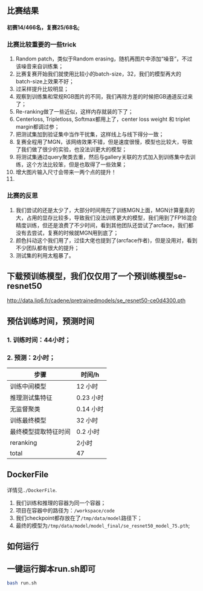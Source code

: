 ## 比赛结果
#### 初赛14/466名，复赛25/68名;

### 比赛比较重要的一些trick
1. Random patch，类似于Random erasing，随机再图片中添加“噪音”，不过该噪音来自训练集；
2. 比赛复赛开始我们就使用比较小的batch-size，32，我们的模型再大的batch-size上效果不好；
3. 过采样提升比较明显；
4. 观察到训练集和常规RGB图片的不同，我们再除方差的时候把GB通道反过来了；
5. Re-ranking做了一些近似，这样内存就装的下了；
6. Centerloss, Tripletloss, Softmax都用上了，center loss weight 和 triplet margin都调过参；
7. 把测试集加到验证集中当作干扰集，这样线上与线下得分一致；
8. 复赛全程用了MGN，该网络效果不错，但是速度很慢，模型也比较大，导致了我们做了很少的实验，也没法训更大的模型；
9. 将测试集通过query聚类去重，然后与gallery关联的方式加入到训练集中去训练，这个方法比较笨，但是也取得了一些效果；  
10. 增大图片输入尺寸会带来一两个点的提升！
11. 

### 比赛的反思
1. 我们尝试的还是太少了，大部分时间用在了训练MGN上面，MGN计算量真的大，占用的显存比较多，导致我们没法训练更大的模型，我们用到了FP16混合精度训练，但还是浪费了不少时间，看到其他团队还尝试了arcface，我们都没有去尝试，复赛的时候就MGN用到底了；
2. 颜色抖动这个我们用了，过佳大佬也提到了(arcface作者)，但是没用对，看到不少团队都有很大的提升；
3. 测试集的利用太粗暴了。

## 下载预训练模型，我们仅仅用了一个预训练模型se-resnet50
http://data.lip6.fr/cadene/pretrainedmodels/se_resnet50-ce0d4300.pth

## 预估训练时间，预测时间
### 1. 训练时间：44小时；
### 2. 预测：2小时；  

| 步骤         | 时间/h    |
|------------|---------|
| 训练中间模型     | 12 小时   |
| 推理测试集特征    | 0.23 小时 |
| 无监督聚类      | 0.14 小时 |
| 训练最终模型     | 32 小时   |
| 最终模型提取特征时间 | 0.2 小时  |
| reranking  | 2小时     |
| total      | 47      |

## DockerFile

详情见`./DockerFile`.
1. 我们训练和推理的容器为同一个容器；
2. 项目在容器中的路径为：`/workspace/code`
3. 我们checkpoint都存放在了`/tmp/data/model`路径下；
4. 最终的模型为`/tmp/data/model/model_final/se_resnet50_model_75.pth`;

## 如何运行
## 一键运行脚本run.sh即可
```bash
bash run.sh
```
